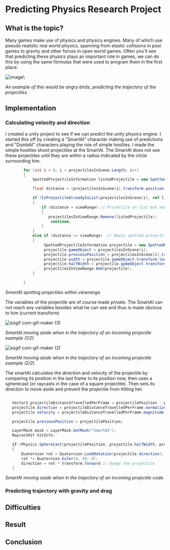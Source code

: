 # Predicting Physics Research Project #



## What is the topic? ## 
Many games make use of physics and physics engines. Many of which use pseudo realistic real world physics, spanning from elastic collisions in pool games to gravity and other forces in open world games. Often you'll see that predicting these physics plays an important role in games, we can do this by using the same formulas that were used to program them in the first place.

![image](https://spaceapetech.files.wordpress.com/2016/05/angrybirdstrajectory.png?w=676)\

*An example of this would be angry birds, predicting the trajectory of the projectiles.*

## Implementation  ##

### Calculating velocity and direction  ###
I created a unity project to see if we can predict the unity physics engine. I started this off by creating a "SmartAI" character making use of predictions and "DumbAI" characters playing the role of simple hostiles. I made the simple hostiles shoot projectiles at the SmartAI. The SmartAI does not see these projectiles until they are within a radius indicated by the circle surrounding him.

```C#
        for (int i = 0; i < projectilesInScene.Length; i++)
        {
            SpottedProjectileInformation listedProjectile = new SpottedProjectileInformation();

            float distance = (projectilesInScene[i].transform.position - transform.position).magnitude;

            if (IsProjectileAlreadyInList(projectilesInScene[i], ref listedProjectile))
            {
                if (distance > viewRange) // Projectile on list but now out of sight.
                {
                   projectilesInViewRange.Remove(listedProjectile);
                    continue;
                }
            }
            else if (distance <= viewRange)  // Newly spotted projectile
            {
                 SpottedProjectileInformation projectile = new SpottedProjectileInformation();
                 projectile.gameObject = projectilesInScene[i];
                 projectile.previousPosition = projectilesInScene[i].transform.position;
                 projectile.width = projectile.gameObject.transform.localScale.x;
                 projectile.halfWidth = projectile.gameObject.transform.localScale.x / 2;
                 projectilesInViewRange.Add(projectile); 
            }

        }
```

*SmartAI spotting projectiles within viewrange.*

The variables of the projectile are of course made private. The SmartAI can not reach any variables besides what he can see and thus is made obvious to him (current transform)

![ezgif com-gif-maker (3)](https://user-images.githubusercontent.com/35961897/103555921-4d6b7d00-4eb1-11eb-9afb-aa3a9991f6b5.gif)

*SmartAI moving aside when in the trajectory of an incoming projectile example (1/2).*

![ezgif com-gif-maker (2)](https://user-images.githubusercontent.com/35961897/103561279-80197380-4eb9-11eb-80ea-e45c63244f36.gif)

*SmartAI moving aside when in the trajectory of an incoming projectile example (2/2).*

The smartAI calculates the direction and velocity of the projectile by comparing its position in the last frame to its position now, then uses a spherecast (or raycasts in the case of a square projectile). Then sets its direction to move aside and prevent the projectile from hitting her.

```C#

   Vector3 projectileDistanceTravelledPerFrame = projectilePosition - projectile.previousPosition;
   projectile.direction = projectileDistanceTravelledPerFrame.normalized;
   projectile.velocity = projectileDistanceTravelledPerFrame.magnitude;

   projectile.previousPosition = projectilePosition;

   LayerMask mask = LayerMask.GetMask("SmartAI");
   RaycastHit hitInfo;

   if (Physics.SphereCast(projectilePosition, projectile.halfWidth, projectile.direction, out hitInfo, 50, mask))
   {
       Quaternion rot = Quaternion.LookRotation(projectile.direction);
       rot *= Quaternion.Euler(0, 90, 0);
       direction = rot * transform.forward // Dodge the projectile
   }
```

*SmartAI moving aside when in the trajectory of an incoming projectile code.*

### Predicting trajectory with gravity and drag  ###


## Difficulties ##
##  Result ##
## Conclusion ##
